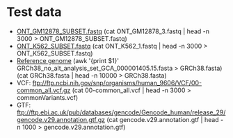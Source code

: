 # Test data

* [ONT_GM12878_SUBSET.fastq](https://sra-pub-src-1.s3.amazonaws.com/SRR9304714/ONT_GM12878_3.fastq.gz.1) (cat ONT_GM12878_3.fastq | head -n 3000 > ONT_GM12878_SUBSET.fastq)
* [ONT_K562_SUBSET.fastq](https://sra-pub-src-1.s3.amazonaws.com/SRR9304718/ONT_K562_1.fastq.gz.1) (cat ONT_K562_1.fastq | head -n 3000 > ONT_K562_SUBSET.fastq)
* [Reference genome](https://www.encodeproject.org/files/GRCh38_no_alt_analysis_set_GCA_000001405.15/@@download/GRCh38_no_alt_analysis_set_GCA_000001405.15.fasta.gz) (awk '{print $1}' GRCh38_no_alt_analysis_set_GCA_000001405.15.fasta > GRCh38.fasta) (cat GRCh38.fasta | head -n 10000 > GRCh38.fasta)
* VCF: ftp://ftp.ncbi.nih.gov/snp/organisms/human_9606/VCF/00-common_all.vcf.gz (cat 00-common_all.vcf | head -n 3000 > commonVariants.vcf)
* GTF: ftp://ftp.ebi.ac.uk/pub/databases/gencode/Gencode_human/release_29/gencode.v29.annotation.gtf.gz (cat gencode.v29.annotation.gtf | head -n 1000 > gencode.v29.annotation.gtf)

